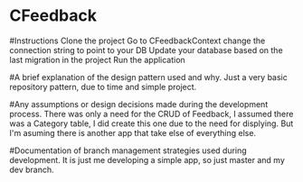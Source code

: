# CFeedback

#Instructions
Clone the project
Go to CFeedbackContext change the connection string to point to your DB
Update your database based on the last migration in the project
Run the application

#A brief explanation of the design pattern used and why.
Just a very basic repository pattern, due to time and simple project.

#Any assumptions or design decisions made during the development process.
There was only a need for the CRUD of Feedback, I assumed there was a Category table, I did create this one due to the need for displying. But I'm asuming there is another app that take else of everything else.

#Documentation of branch management strategies used during development.
It is just me developing a simple app, so just master and my dev branch.